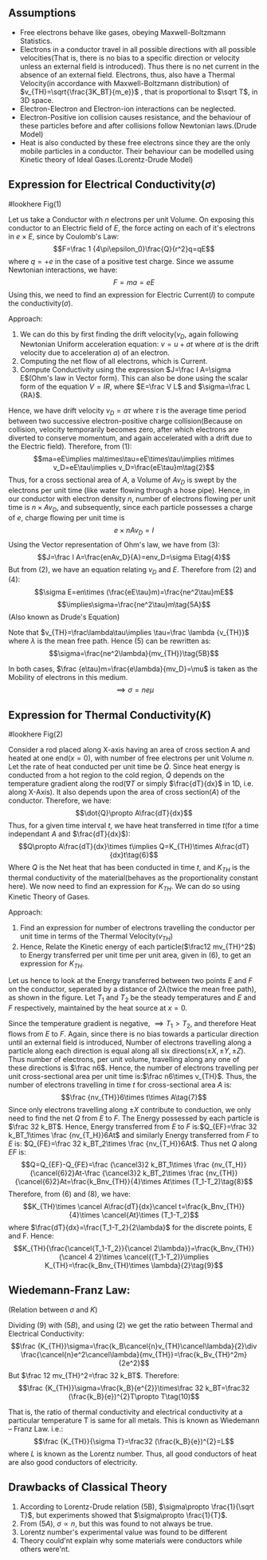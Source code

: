 ## Assumptions
- Free electrons behave like gases, obeying Maxwell-Boltzmann Statistics.
- Electrons in a conductor travel in all possible directions with all possible velocities(That is, there is no bias to a specific direction or velocity unless an external field is introduced). Thus there is no net current in the absence of an external field. Electrons, thus, also have a Thermal Velocity(in accordance with Maxwell-Boltzmann distribution) of $v_{TH}=\sqrt{\frac{3K_BT}{m_e}}$ , that is proportional to $\sqrt T$, in 3D space. 
- Electron-Electron and Electron-ion interactions can be neglected.
- Electron-Positive ion collision causes resistance, and the behaviour of these particles before and after collisions follow Newtonian laws.(Drude Model)
- Heat is also conducted by these free electrons since they are the only mobile particles in a conductor. Their behaviour can be modelled using Kinetic theory of Ideal Gases.(Lorentz-Drude Model)

## Expression for Electrical Conductivity($\sigma$)

#lookhere Fig(1)

Let us take a Conductor with $n$ electrons per unit Volume. On exposing this conductor to an Electric field of $E$, the force acting on each of it's electrons in $e\times E$, since by Coulomb's Law:$$F=\frac 1 {4\pi\epsilon_0}\frac{Q}{r^2}q=qE$$
where $q=+e$ in the case of a positive test charge.
Since we assume Newtonian interactions, we have:$$F=ma=eE\tag{1}$$Using this, we need to find an expression for Electric Current($I$) to compute the conductivity($\sigma$).

Approach: 
1) We can do this by first finding the drift velocity($v_D$, again following Newtonian Uniform acceleration equation: $v=u+at$ where $at$ is the drift velocity due to acceleration $a$) of an electron.
2) Computing the net flow of all electrons, which is Current. 
3) Compute Conductivity using the expression $J=\frac I A=\sigma E$(Ohm's law in Vector form). This can also be done using the scalar form of the equation $V=IR$, where $E=\frac V L$ and $\sigma=\frac L {RA}$.

 Hence, we have drift velocity $v_D=a\tau$ where $\tau$ is the average time period between two successive electron-positive charge collision(Because on collision, velocity temporarily becomes zero, after which electrons are diverted to conserve momentum, and again accelerated with a drift due to the Electric field).  Therefore, from $(1)$:$$ma=eE\implies ma\times\tau=eE\times\tau\implies m\times v_D=eE\tau\implies v_D=\frac{eE\tau}m\tag{2}$$
Thus, for a cross sectional area of $A$, a Volume of $Av_D$ is swept by the electrons per unit time (like water flowing through a hose pipe). Hence, in our conductor with electron density $n$, number of electrons flowing per unit time is $n\times Av_D$, and subsequently, since each particle possesses a charge of $e$, charge flowing per unit time is $$e\times nAv_D=I\tag{3}$$
Using the Vector representation of Ohm's law, we have from $(3)$:$$J=\frac I A=\frac{enAv_D}{A}=env_D=\sigma E\tag{4}$$
But from $(2)$, we have an equation relating $v_D$ and $E$. Therefore from $(2)$ and $(4)$:$$\sigma E=en\times (\frac{eE\tau}m)=\frac{ne^2\tau}mE$$$$\implies\sigma=\frac{ne^2\tau}m\tag{5A}$$
(Also known as Drude's Equation)

Note that $v_{TH}=\frac\lambda\tau\implies \tau=\frac \lambda {v_{TH}}$  where $\lambda$ is the mean free path. Hence (5) can be rewritten as:$$\sigma=\frac{ne^2\lambda}{mv_{TH}}\tag{5B}$$

In both cases, $\frac {e\tau}m=\frac{e\lambda}{mv_D}=\mu$ is taken as the Mobility of electrons in this medium.$$\implies\sigma=ne\mu\tag{5C}$$

## Expression for Thermal Conductivity($K$)

#lookhere Fig(2)

Consider a rod placed along X-axis having an area of cross section A and heated at one end($x=0$), with number of free electrons per unit Volume $n$. Let the rate of heat conducted per unit time be $\dot{Q}$. Since heat energy is conducted from a hot region to the cold region, $\dot{Q}$ depends on the temperature gradient along the rod($\nabla T$ or simply $\frac{dT}{dx}$ in 1D, i.e. along X-Axis). It also depends upon the area of cross section($A$) of the conductor. Therefore, we have:$$\dot{Q}\propto A\frac{dT}{dx}$$
Thus, for a given time interval $t$, we have heat transferred in time $t$(for a time independant $A$ and $\frac{dT}{dx}$):$$Q\propto A\frac{dT}{dx}\times t\implies Q=K_{TH}\times A\frac{dT}{dx}t\tag{6}$$
Where $Q$ is the Net heat that has been conducted in time $t$, and $K_{TH}$ is the thermal conductivity of the material(behaves as the proportionality constant here).
We now need to find an expression for $K_{TH}$. We can do so using Kinetic Theory of Gases.

Approach:
1) Find an expression for number of electrons travelling the conductor per unit time in terms of the Thermal Velocity($v_{TH}$)
2) Hence, Relate the Kinetic energy of each particle($\frac12 mv_{TH}^2$) to Energy transferred per unit time per unit area, given in $(6)$, to get an expression for $K_{TH}$. 

Let us hence to look at the Energy transferred between two points $E$ and $F$ on the conductor, seperated by a distance of $2\lambda$(twice the mean free path), as shown in the figure. Let $T_1$ and $T_2$ be the steady temperatures and $E$ and $F$ respectively, maintained by the heat source at $x=0$.

Since the temperature gradient is negative, $\implies T_1>T_2$, and therefore Heat flows from $E$ to $F$. Again, since there is no bias towards a particular direction until an external field is introduced, Number of electrons travelling along a particle along each direction is equal along all six directions($\pm X,\pm Y, \pm Z$). Thus number of electrons, per unit volume, travelling along any one of these directions is $\frac n6$. 
Hence, the number of electrons travelling per unit cross-sectional area per unit time is:$\frac n6\times v_{TH}$.
Thus, the number of electrons travelling in time $t$ for cross-sectional area $A$ is: $$\frac {nv_{TH}}6\times t\times A\tag{7}$$
Since only electrons travelling along $\pm X$ contribute to conduction, we only need to find the net $Q$ from $E$ to $F$.
The Energy possessed by each particle is $\frac 32 k_BT$. Hence, Energy transferred from $E$ to $F$ is:$Q_{EF}=\frac 32 k_BT_1\times \frac {nv_{T_H}}6At$ and similarly Energy transferred from $F$ to $E$ is: $Q_{FE}=\frac 32 k_BT_2\times \frac {nv_{T_H}}6At$.
Thus net $Q$ along $EF$ is:$$Q=Q_{EF}-Q_{FE}=\frac {\cancel3}2 k_BT_1\times \frac {nv_{T_H}}{\cancel{6}2}At-\frac {\cancel3}2 k_BT_2\times \frac {nv_{TH}}{\cancel{6}2}At=\frac{k_Bnv_{TH}}{4}\times At\times (T_1-T_2)\tag{8}$$
Therefore, from $(6)$ and $(8)$, we have:$$K_{TH}\times \cancel A\frac{dT}{dx}\cancel t=\frac{k_Bnv_{TH}}{4}\times \cancel{At}\times (T_1-T_2)$$where $\frac{dT}{dx}=\frac{T_1-T_2}{2\lambda}$ for the discrete points, E and F. Hence:$$K_{TH}{\frac{\cancel{T_1-T_2}}{\cancel 2\lambda}}=\frac{k_Bnv_{TH}}{\cancel 4 2}\times \cancel{(T_1-T_2)}\implies K_{TH}=\frac{k_Bnv_{TH}\times \lambda}{2}\tag{9}$$
## Wiedemann-Franz Law:
(Relation between $\sigma$ and $K$)

Dividing $(9)$ with $(5B)$, and using $(2)$ we get the ratio between Thermal and Electrical Conductivity:$$\frac {K_{TH}}\sigma=\frac{k_B\cancel{n}v_{TH}\cancel\lambda}{2}\div \frac{\cancel{n}e^2\cancel\lambda}{mv_{TH}}=\frac{k_Bv_{TH}^2m}{2e^2}$$
But $\frac 12 mv_{TH}^2=\frac 32 k_BT$. Therefore:$$\frac {K_{TH}}\sigma=\frac{k_B}{e^{2}}\times\frac 32 k_BT=\frac32 (\frac{k_B}{e})^{2}T\propto T\tag(10)$$

That is, the ratio of thermal conductivity and electrical conductivity at a particular temperature T is same for all metals. This is known as Wiedemann – Franz Law. i.e.:$$\frac {K_{TH}}{\sigma T}=\frac32 (\frac{k_B}{e})^{2}=L$$ where $L$ is known as the Lorentz number.
Thus, all good conductors of heat are also good conductors of electricity.
## Drawbacks of Classical Theory


1) According to Lorentz-Drude relation (5B), $\sigma\propto \frac{1}{\sqrt T}$, but experiments showed that $\sigma\propto \frac{1}{T}$.
2) From $(5A)$, $\sigma\propto n$, but this was found to not always be true.
3) Lorentz number's experimental value was found to be different
4) Theory could'nt explain why some materials were conductors while others were'nt.